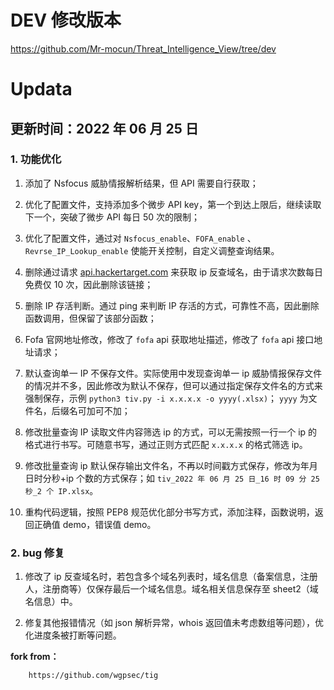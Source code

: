 # DEV 修改版本

<https://github.com/Mr-mocun/Threat_Intelligence_View/tree/dev>

# Updata

## 更新时间：2022 年 06 月 25 日

### 1. 功能优化

1. 添加了 Nsfocus 威胁情报解析结果，但 API 需要自行获取；

2. 优化了配置文件，支持添加多个微步 API key，第一个到达上限后，继续读取下一个，突破了微步 API 每日 50 次的限制；

3. 优化了配置文件，通过对 `Nsfocus_enable`、`FOFA_enable` 、`Revrse_IP_Lookup_enable` 使能开关控制，自定义调整查询结果。

4. 删除通过请求 [api.hackertarget.com](https://api.hackertarget.com/reverseiplookup/?q=x.x.x.x) 来获取 ip 反查域名，由于请求次数每日免费仅 10 次，因此删除该链接；

5. 删除 IP 存活判断。通过 ping 来判断 IP 存活的方式，可靠性不高，因此删除函数调用，但保留了该部分函数；

6. Fofa 官网地址修改，修改了 `fofa` api 获取地址描述，修改了 `fofa` api 接口地址请求；

7. 默认查询单一 IP 不保存文件。实际使用中发现查询单一 ip 威胁情报保存文件的情况并不多，因此修改为默认不保存，但可以通过指定保存文件名的方式来强制保存，示例 `python3 tiv.py -i x.x.x.x -o yyyy(.xlsx)`； `yyyy` 为文件名，后缀名可加可不加；

8. 修改批量查询 IP 读取文件内容筛选 ip 的方式，可以无需按照一行一个 ip 的格式进行书写。可随意书写，通过正则方式匹配 `x.x.x.x` 的格式筛选 ip。

9. 修改批量查询 ip 默认保存输出文件名，不再以时间戳方式保存，修改为年月日时分秒+ip 个数的方式保存；如 `tiv_2022 年 06 月 25 日_16 时 09 分 25 秒_2 个 IP.xlsx`。

10. 重构代码逻辑，按照 PEP8 规范优化部分书写方式，添加注释，函数说明，返回正确值 demo，错误值 demo。

### 2. bug 修复

1. 修改了 ip 反查域名时，若包含多个域名列表时，域名信息（备案信息，注册人，注册商等）仅保存最后一个域名信息。域名相关信息保存至 sheet2（域名信息）中。

2. 修复其他报错情况（如 json 解析异常，whois 返回值未考虑数组等问题），优化进度条被打断等问题。

**fork from：**

        https://github.com/wgpsec/tig

